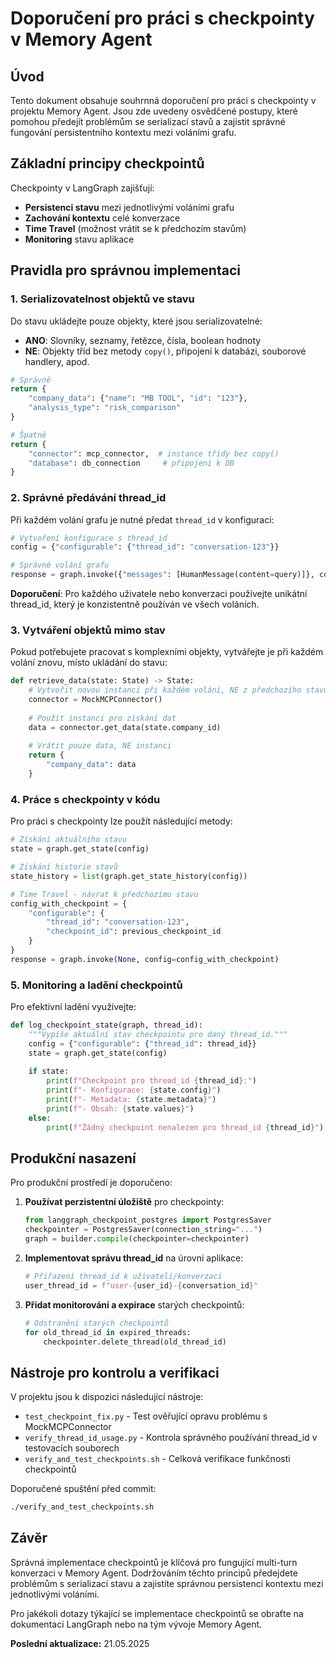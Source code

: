 # Doporučení pro práci s checkpointy v Memory Agent

## Úvod

Tento dokument obsahuje souhrnná doporučení pro práci s checkpointy v projektu Memory Agent. Jsou zde uvedeny osvědčené postupy, které pomohou předejít problémům se serializací stavů a zajistit správné fungování persistentního kontextu mezi voláními grafu.

## Základní principy checkpointů

Checkpointy v LangGraph zajišťují:
- **Persistenci stavu** mezi jednotlivými voláními grafu
- **Zachování kontextu** celé konverzace
- **Time Travel** (možnost vrátit se k předchozím stavům)
- **Monitoring** stavu aplikace

## Pravidla pro správnou implementaci

### 1. Serializovatelnost objektů ve stavu

Do stavu ukládejte pouze objekty, které jsou serializovatelné:

- **ANO**: Slovníky, seznamy, řetězce, čísla, boolean hodnoty
- **NE**: Objekty tříd bez metody `copy()`, připojení k databázi, souborové handlery, apod.

```python
# Správně
return {
    "company_data": {"name": "MB TOOL", "id": "123"},
    "analysis_type": "risk_comparison"
}

# Špatně
return {
    "connector": mcp_connector,  # instance třídy bez copy()
    "database": db_connection     # připojení k DB
}
```

### 2. Správné předávání thread_id

Při každém volání grafu je nutné předat `thread_id` v konfiguraci:

```python
# Vytvoření konfigurace s thread_id
config = {"configurable": {"thread_id": "conversation-123"}}

# Správné volání grafu
response = graph.invoke({"messages": [HumanMessage(content=query)]}, config=config)
```

**Doporučení**: Pro každého uživatele nebo konverzaci používejte unikátní thread_id, který je konzistentně používán ve všech voláních.

### 3. Vytváření objektů mimo stav

Pokud potřebujete pracovat s komplexními objekty, vytvářejte je při každém volání znovu, místo ukládání do stavu:

```python
def retrieve_data(state: State) -> State:
    # Vytvořit novou instanci při každém volání, NE z předchozího stavu
    connector = MockMCPConnector()
    
    # Použít instanci pro získání dat
    data = connector.get_data(state.company_id)
    
    # Vrátit pouze data, NE instanci
    return {
        "company_data": data
    }
```

### 4. Práce s checkpointy v kódu

Pro práci s checkpointy lze použít následující metody:

```python
# Získání aktuálního stavu
state = graph.get_state(config)

# Získání historie stavů
state_history = list(graph.get_state_history(config))

# Time Travel - návrat k předchozímu stavu
config_with_checkpoint = {
    "configurable": {
        "thread_id": "conversation-123",
        "checkpoint_id": previous_checkpoint_id
    }
}
response = graph.invoke(None, config=config_with_checkpoint)
```

### 5. Monitoring a ladění checkpointů

Pro efektivní ladění využívejte:

```python
def log_checkpoint_state(graph, thread_id):
    """Vypíše aktuální stav checkpointu pro daný thread_id."""
    config = {"configurable": {"thread_id": thread_id}}
    state = graph.get_state(config)
    
    if state:
        print(f"Checkpoint pro thread_id {thread_id}:")
        print(f"- Konfigurace: {state.config}")
        print(f"- Metadata: {state.metadata}")
        print(f"- Obsah: {state.values}")
    else:
        print(f"Žádný checkpoint nenalezen pro thread_id {thread_id}")
```

## Produkční nasazení

Pro produkční prostředí je doporučeno:

1. **Používat perzistentní úložiště** pro checkpointy:
   ```python
   from langgraph_checkpoint_postgres import PostgresSaver
   checkpointer = PostgresSaver(connection_string="...")
   graph = builder.compile(checkpointer=checkpointer)
   ```

2. **Implementovat správu thread_id** na úrovni aplikace:
   ```python
   # Přiřazení thread_id k uživateli/konverzaci
   user_thread_id = f"user-{user_id}-{conversation_id}"
   ```

3. **Přidat monitorování a expirace** starých checkpointů:
   ```python
   # Odstranění starých checkpointů
   for old_thread_id in expired_threads:
       checkpointer.delete_thread(old_thread_id)
   ```

## Nástroje pro kontrolu a verifikaci

V projektu jsou k dispozici následující nástroje:

- `test_checkpoint_fix.py` - Test ověřující opravu problému s MockMCPConnector
- `verify_thread_id_usage.py` - Kontrola správného používání thread_id v testovacích souborech
- `verify_and_test_checkpoints.sh` - Celková verifikace funkčnosti checkpointů

Doporučené spuštění před commit:
```bash
./verify_and_test_checkpoints.sh
```

## Závěr

Správná implementace checkpointů je klíčová pro fungující multi-turn konverzaci v Memory Agent. Dodržováním těchto principů předejdete problémům s serializací stavu a zajistíte správnou persistenci kontextu mezi jednotlivými voláními.

Pro jakékoli dotazy týkající se implementace checkpointů se obraťte na dokumentaci LangGraph nebo na tým vývoje Memory Agent.

**Poslední aktualizace:** 21.05.2025
